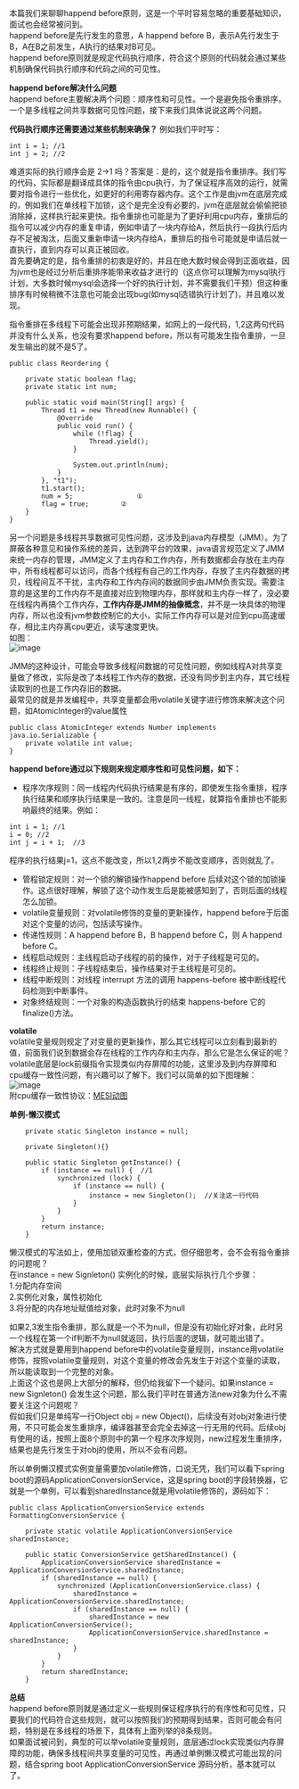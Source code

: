 本篇我们来聊聊happend before原则，这是一个平时容易忽略的重要基础知识，面试也会经常被问到。       
happend before是先行发生的意思，A happend before B，表示A先行发生于B，A在B之前发生，A执行的结果对B可见。   
happend before原则就是规定代码执行顺序，符合这个原则的代码就会通过某些机制确保代码执行顺序和代码之间的可见性。    

**happend before解决什么问题**    
happend before主要解决两个问题：顺序性和可见性。一个是避免指令重排序，一个是多线程之间共享数据可见性问题，接下来我们具体说说这两个问题。    

**代码执行顺序还需要通过某些机制来确保？** 例如我们平时写：
```
int i = 1; //1
int j = 2; //2
```
难道实际的执行顺序会是 2->1 吗？答案是：是的，这个就是指令重排序。我们写的代码，实际都是翻译成具体的指令由cpu执行，为了保证程序高效的运行，就需要对指令进行一些优化，如更好的利用寄存器内存。这个工作是由jvm在底层完成的，例如我们在单线程下加锁，这个是完全没有必要的，jvm在底层就会偷偷把锁消除掉，这样执行起来更快。指令重排也可能是为了更好利用cpu内存，重排后的指令可以减少内存的重复申请，例如申请了一块内存给A，然后执行一段执行后内存不足被淘汰，后面又重新申请一块内存给A，重排后的指令可能就是申请后就一直执行，直到内存可以真正被回收。     
首先要确定的是，指令重排的初衷是好的，并且在绝大数时候会得到正面收益，因为jvm也是经过分析后重排序能带来收益才进行的（这点你可以理解为mysql执行计划，大多数时候mysql会选择一个好的执行计划，并不需要我们干预）但这种重排序有时候稍微不注意也可能会出现bug(如mysql选错执行计划了)，并且难以发现。    

指令重排在多线程下可能会出现非预期结果，如网上的一段代码，1,2这两句代码并没有什么关系，也没有要求happend before，所以有可能发生指令重排，一旦发生输出的就不是5了。    
```
public class Reordering {

    private static boolean flag;
    private static int num;

    public static void main(String[] args) {
        Thread t1 = new Thread(new Runnable() {
            @Override
            public void run() {
                while (!flag) {
                    Thread.yield();
                }

                System.out.println(num);
            }
        }, "t1");
        t1.start();
        num = 5;                ① 
        flag = true;        ② 
    }
}
```

另一个问题是多线程共享数据可见性问题，这涉及到java内存模型（JMM）。为了屏蔽各种意见和操作系统的差异，达到跨平台的效果，java语言规范定义了JMM来统一内存的管理，JMM定义了主内存和工作内存，所有数据都会存放在主内存中，所有线程都可以访问，而各个线程有自己的工作内存，存放了主内存数据的拷贝，线程间互不干扰，主内存和工作内存间的数据同步由JMM负责实现。需要注意的是这里的工作内存不是直接对应到物理内存，那样就和主内存一样了，没必要在线程内再搞个工作内存，**工作内存是JMM的抽像概念**，并不是一块具体的物理内存，所以也没有jvm参数控制它的大小，实际工作内存可以是对应到cpu高速缓存，相比主内存离cpu更近，读写速度更快。    
如图：   
![image](https://github.com/jmilktea/jtea/blob/master/%E5%9F%BA%E7%A1%80/images/hb-1.png)     

JMM的这种设计，可能会导致多线程间数据的可见性问题，例如线程A对共享变量做了修改，实际是改了本线程工作内存的数据，还没有同步到主内存，其它线程读取到的也是工作内存旧的数据。   
最常见的就是并发编程中，共享变量都会用volatile关键字进行修饰来解决这个问题，如AtomicInteger的value属性    
```
public class AtomicInteger extends Number implements java.io.Serializable {
    private volatile int value;
}    
```

**happend before通过以下规则来规定顺序性和可见性问题，如下：**    
- 程序次序规则：同一线程内代码执行结果是有序的，即使发生指令重排，程序执行结果和顺序执行结果是一致的。注意是同一线程，就算指令重排也不能影响最终的结果。例如：  
```
int i = 1; //1
i = 0; //2
int j = i + 1;  //3
```
程序的执行结果j=1，这点不能改变，所以1,2两步不能改变顺序，否则就乱了。   
- 管程锁定规则：对一个锁的解锁操作happend before 后续对这个锁的加锁操作。这点很好理解，解锁了这个动作发生后是能被感知到了，否则后面的线程怎么加锁。    
- volatile变量规则：对volatile修饰的变量的更新操作，happend before于后面对这个变量的访问，包括读写操作。   
- 传递性规则：A happend before B，B happend before C，则 A happend before C。
- 线程启动规则：主线程启动子线程的前的操作，对于子线程是可见的。   
- 线程终止规则：子线程结束后，操作结果对于主线程是可见的。
- 线程中断规则：对线程 interrupt 方法的调用 happens-before 被中断线程代码检测到中断事件。    
- 对象终结规则：一个对象的构造函数执行的结束 happens-before 它的 finalize()方法。    

**volatile**   
volatile变量规则规定了对变量的更新操作，那么其它线程可以立刻看到最新的值，前面我们说到数据会存在线程的工作内存和主内存，那么它是怎么保证的呢？    
volatile底层是lock前缀指令实现类似内存屏障的功能，这里涉及到内存屏障和cpu缓存一致性问题，有兴趣可以了解下。我们可以简单的如下图理解：   
![image](https://github.com/jmilktea/jtea/blob/master/%E5%9F%BA%E7%A1%80/images/hb-3.png)    
附cpu缓存一致性协议：[MESI动图](https://www.scss.tcd.ie/Jeremy.Jones/VivioJS/caches/MESIHelp.htm)

**单例-懒汉模式**    
```
    private static Singleton instance = null;

    private Singleton(){}

    public static Singleton getInstance() {
        if (instance == null) {  //1
            synchronized (lock) {
                if (instance == null) {
                    instance = new Singleton();  //关注这一行代码
                }
            }
        }
        return instance;
    }
```
懒汉模式的写法如上，使用加锁双重检查的方式，但仔细思考，会不会有指令重排的问题呢？      
在instance = new Signleton() 实例化的时候，底层实际执行几个步骤：    
1.分配内存空间   
2.实例化对象，属性初始化    
3.将分配的内存地址赋值给对象，此时对象不为null    

如果2,3发生指令重排，那么就是一个不为null，但是没有初始化好对象，此时另一个线程在第一个if判断不为null就返回，执行后面的逻辑，就可能出错了。    
解决方式就是要用到happend before中的volatile变量规则，instance用volatile修饰，按照volatile变量规则，对这个变量的修改会先发生于对这个变量的读取，所以能读取到一个完整的对象。    
上面这个这也是网上大部分的解释，但仍给我留下一个疑问。如果instance = new Signleton() 会发生这个问题，那么我们平时在普通方法new对象为什么不需要关注这个问题呢？   
假如我们只是单纯写一行Object obj = new Object()，后续没有对obj对象进行使用，不只可能会发生重排序，编译器甚至会完全去掉这一行无用的代码。后续obj有使用的话，按照上面8个原则中的第一个程序次序规则，new过程发生重排序，结果也是先行发生于对obj的使用，所以不会有问题。   

所以单例懒汉模式实例变量需要加volatile修饰，口说无凭，我们可以看下spring boot的源码ApplicationConversionService，这是spring boot的字段转换器，它就是一个单例，可以看到sharedInstance就是用volatile修饰的，源码如下：    
```
public class ApplicationConversionService extends FormattingConversionService {

	private static volatile ApplicationConversionService sharedInstance;

	public static ConversionService getSharedInstance() {
		ApplicationConversionService sharedInstance = ApplicationConversionService.sharedInstance;
		if (sharedInstance == null) {
			synchronized (ApplicationConversionService.class) {
				sharedInstance = ApplicationConversionService.sharedInstance;
				if (sharedInstance == null) {
					sharedInstance = new ApplicationConversionService();
					ApplicationConversionService.sharedInstance = sharedInstance;
				}
			}
		}
		return sharedInstance;
	}
```

**总结**    
happend before原则就是通过定义一些规则保证程序执行的有序性和可见性，只要我们的代码符合这些规则，就可以按照我们的预期得到结果，否则可能会有问题，特别是在多线程的场景下，具体有上面列举的8条规则。          
如果面试被问到，典型的可以举volatile变量规则，底层通过lock实现类似内存屏障的功能，确保多线程间共享变量的可见性，再通过单例懒汉模式可能出现的问题，结合spring boot ApplicationConversionService 源码分析，基本就可以了。    

